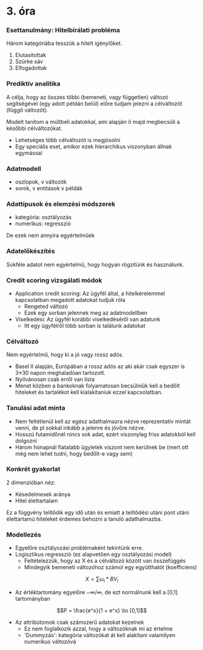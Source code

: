 
# 3. óra
### Esettanulmány: Hitelbírálati probléma
Három kategóriába tesszük a hitelt igénylőket.
1. Elutasítottak
2. Szürke sáv
3. Elfogadottak

### Prediktív analitika
A célja, hogy az összes többi (bemeneti, vagy független) változó segítségével (egy adott példán belül) előre tudjam jelezni a célváltozót (függő változót).

Modelt tanítom a múltbeli adatokkal, ami alapján ő majd megbecsüli a későbbi célváltozókat.
 * Lehetséges több célváltozót is megjósolni
 * Egy speciális eset, amikor ezek hierarchikus viszonyban állnak egymással

### Adatmodell
 * oszlopok, v változók
 * sorok, v entitások v példák

### Adattípusok és elemzési módszerek
* kategória: osztályozás
* numerikus: regresszió

De ezek nem annyira egyértelműek

### Adatelőkészítés
Sokféle adatot nem egyértelmű, hogy hogyan rögzítünk és használunk.

### Credit scoring vizsgálati módok
* Application credit scoring: Az ügyfél által, a hitelkérelemmel kapcsolatban megadott adatokat tudjuk róla
  - Rengeted változó
  - Ezek egy sorban jelennek meg az adatmodellben
* Viselkedési: Az ügyfél korábbi viselkedéséről van adatunk
  - Itt egy ügyfélről több sorban is találunk adatokat

### Célváltozó
Nem egyértelmű, hogy ki a jó vagy rossz adós.
 * Basel II alapján, Európában a rossz adós az aki akár csak egyszer is 3*30 napon meghaladóan tartozott.
  * Nyilvánosan csak erről van lista
  * Menet közben a bankoknak folyamatosan becsülniük kell a bedőlt hiteleket és tartalékot kell kialakítaniuk ezzel kapcsolatban.

### Tanulási adat minta
* Nem feltétlenül kell az egész adathalmazra nézve reprezentatív mintát venni, de pl sokkal inkább a jelenre és jövőre nézve.
* Hosszú futamidőnél nincs sok adat, ezért viszonylag friss adatokból kell dolgozni
* Három hónapnál fiatalabb ügyletek viszont nem kerülnek be (mert ott még nem lehet tudni, hogy bedőlt-e vagy sem)

### Konkrét gyakorlat
2 dimenzióban néz:
* Késedelmesek aránya
* Hitel élettartalam

Ez a függvény telítődik egy idő után és emiatt a telítődési utáni pont utáni élettartamú hiteleket érdemes behozni a tanuló adathalmazba.

### Modellezés
* Egyelőre osztályozási problémaként tekintünk erre.
* Logisztikus regresszió (ez alapvetően egy osztályozási model)
  - Feltételezzük, hogy az X és a célváltozó között van összefüggés
  - Mindegyik bemeneti változóhoz számol egy együtthatót (koefficiens)

```math
X = \sum \omega_i * BV_i
```

* Az értéktartomány egyelőre $-\infty / \infty$, de ezt normálnunk kell a [0,1] tartományban

```math
P = \frac{e^x}{1 + e^x} \to [0,1]
```
* Az attribútomok csak számszerű adatokat kezelnek
  - Ez nem foglalkozik azzal, hogy a változóknak mi az értelme
  - 'Dummyzás': kategória változókat át kell alakítani valamilyen numerikus változóvá
